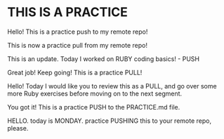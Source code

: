# THIS IS A PRACTICE #

Hello! This is a practice push to my remote repo!

This is now a practice pull from my remote repo!

This is an update. Today I worked on RUBY coding basics! - PUSH

Great job! Keep going! This is a practice PULL!

Hello! Today I would like you to review this as a PULL, and go over some more Ruby exercises before moving on to the next segment.

You got it! This is a practice PUSH to the PRACTICE.md file.

HELLO. today is MONDAY. practice PUSHING this to your remote repo, please.